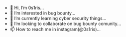 - 👋 Hi, I’m 0s1ris...
- 👀 I’m interested in bug bounty...
- 🌱 I’m currently learning cyber security things...
- 💞️ I’m looking to collaborate on bug bounty comunity...
- 📫 How to reach me in instagram(@0s1ris)...

<!---
VitorH-dev/VitorH-dev is a ✨ special ✨ repository because its `README.md` (this file) appears on your GitHub profile.
You can click the Preview link to take a look at your changes.
--->
